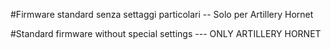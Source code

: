 #Firmware standard senza settaggi particolari -- Solo per Artillery Hornet

#Standard firmware without special settings --- ONLY ARTILLERY HORNET